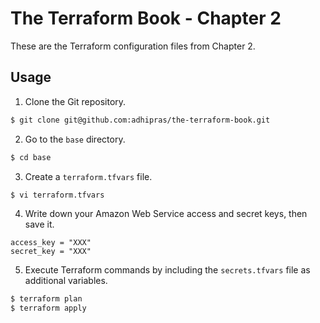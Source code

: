 # The Terraform Book - Chapter 2

These are the Terraform configuration files from Chapter 2.

## Usage

1. Clone the Git repository.
```sh
$ git clone git@github.com:adhipras/the-terraform-book.git
```

2. Go to the `base` directory.
```sh
$ cd base
```

3. Create a `terraform.tfvars` file.
```sh
$ vi terraform.tfvars
```

4. Write down your Amazon Web Service access and secret keys, then save it.
```
access_key = "XXX"
secret_key = "XXX"
```

5. Execute Terraform commands by including the `secrets.tfvars` file as additional variables.
```sh
$ terraform plan
$ terraform apply
```